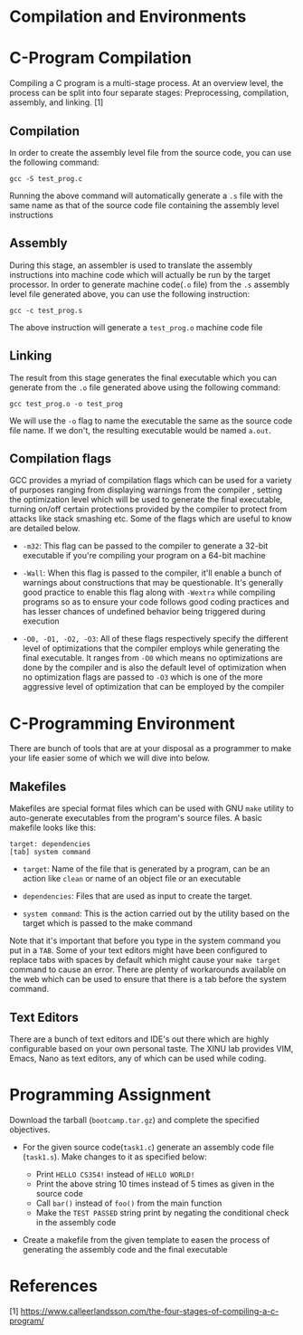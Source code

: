 Compilation and Environments
=============================

C-Program Compilation
======================

Compiling a C program is a multi-stage process. 
At an overview level, the process can be split into four 
separate stages: Preprocessing, compilation, assembly, and 
linking. [1] 

Compilation
------------
In order to create the assembly level file from the source code,
you can use the following command:
```
gcc -S test_prog.c
```
Running the above command will automatically generate a `.s` file
with the same name as that of the source code file containing the
assembly level instructions

Assembly
---------

During this stage, an assembler is used to translate the assembly
instructions into machine code which will actually be run by the 
target processor. In order to generate machine code(`.o` file) 
from the `.s` assembly level file generated above, you can use the
following instruction:
```
gcc -c test_prog.s
```
The above instruction will generate a `test_prog.o` machine code file

Linking
--------
The result from this stage generates the final executable which
you can generate from the `.o` file generated above using the 
following command:
```
gcc test_prog.o -o test_prog
```
We will use the `-o` flag to name the executable the same as the 
source code file name. If we don't, the resulting executable would
be named `a.out`.


Compilation flags
------------------

GCC provides a myriad of compilation flags which can be used for a 
variety of purposes ranging from displaying warnings from the compiler
, setting the optimization level which will be used to generate the 
final executable, turning on/off certain protections provided by the compiler
to protect from attacks like stack smashing etc. Some of the flags which are
useful to know are detailed below.

- `-m32`: This flag can be passed to the compiler to generate a 32-bit executable
  if you're compiling your program on a 64-bit machine

- `-Wall`: When this flag is passed to the compiler, it'll enable a bunch of 
   warnings about constructions that may be questionable. It's generally
   good practice to enable this flag along with `-Wextra` while 
   compiling programs so as to ensure your code follows good coding 
   practices and has lesser chances of undefined behavior being 
   triggered during execution

- `-O0, -O1, -O2, -O3`: All of these flags respectively specify the different
  level of optimizations that the compiler employs while generating the
  final executable.
  It ranges from `-O0` which means no optimizations are done by the compiler
  and is also the default level of optimization when no optimization flags are
  passed to `-O3` which is one of the more aggressive level of optimization
  that can be employed by the compiler 

C-Programming Environment
==========================

There are bunch of tools that are at your disposal as a programmer to make
your life easier some of which we will dive into below. 

Makefiles
----------

Makefiles are special format files which can be used with GNU `make` utility
to auto-generate executables from the program's source files. 
A basic makefile looks like this:
```
target: dependencies
[tab] system command
```
- `target`: Name of the file that is generated by a program, can be an 
  action like `clean` or name of an object file or an executable

- `dependencies`: Files that are used as input to create the target.

- `system command`: This is the action carried out by the utility
   based on the target which is passed to the make command

Note that it's important that before you type in the system command
you put in a `TAB`. Some of your text editors might have been 
configured to replace tabs with spaces by default which might cause
your `make target` command to cause an error. There are plenty of 
workarounds available on the web which can be used to ensure that
there is a tab before the system command. 

Text Editors
-------------

There are a bunch of text editors and IDE's out there which are highly
configurable based on your own personal taste. The XINU lab provides 
VIM, Emacs, Nano as text editors, any of which can be used while
coding.

Programming Assignment
=======================

Download the tarball (`bootcamp.tar.gz`) and complete the specified objectives. 

- For the given source code(`task1.c`) generate an assembly code file
  (`task1.s`). Make changes to it as specified below:
    - Print `HELLO CS354!` instead of `HELLO WORLD!`
    - Print the above string 10 times instead of 5 times as given in the
      source code
    - Call `bar()` instead of `foo()` from the main function
    - Make the `TEST PASSED` string print by negating the conditional check
      in the assembly code

- Create a makefile from the given template to easen the process of generating
  the assembly code and the final executable

References
===========
[1] https://www.calleerlandsson.com/the-four-stages-of-compiling-a-c-program/
